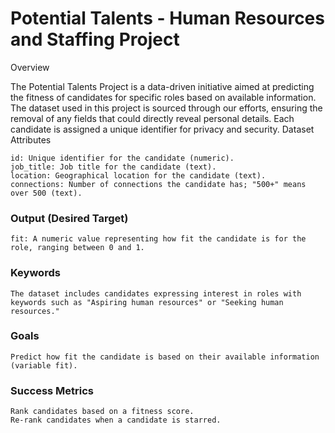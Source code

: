 # Potential Talents - Human Resources and Staffing Project
Overview

The Potential Talents Project is a data-driven initiative aimed at predicting the fitness of candidates for specific roles based on available information. The dataset used in this project is sourced through our efforts, ensuring the removal of any fields that could directly reveal personal details. Each candidate is assigned a unique identifier for privacy and security.
Dataset Attributes

    id: Unique identifier for the candidate (numeric).
    job_title: Job title for the candidate (text).
    location: Geographical location for the candidate (text).
    connections: Number of connections the candidate has; "500+" means over 500 (text).

### Output (Desired Target)

    fit: A numeric value representing how fit the candidate is for the role, ranging between 0 and 1.

### Keywords

    The dataset includes candidates expressing interest in roles with keywords such as "Aspiring human resources" or "Seeking human resources."

### Goals

    Predict how fit the candidate is based on their available information (variable fit).

### Success Metrics

    Rank candidates based on a fitness score.
    Re-rank candidates when a candidate is starred.
